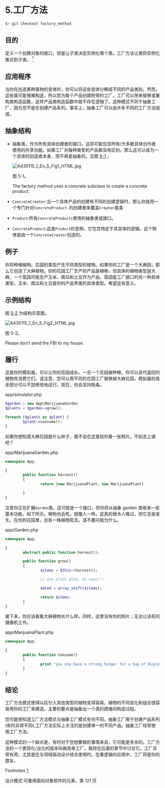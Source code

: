 # 5.工厂方法

```php
$> git checkout factory_method

```

## 目的

定义一个创建对象的接口，但是让子类决定实例化哪个类。工厂方法让类将实例化推迟到子类。 [<sup>1</sup>](#Fn1)

## 应用程序

当你在创造某种事物的变体时，你可以将这些变体分解成不同的产品类别。然而，这些类可能很难构造，所以您为每个产品创建附带的工厂。工厂可以用来替换或重构类构造函数，这样产品类构造函数中就不存在逻辑了。这种模式不同于抽象工厂，因为您不是在创建产品系列。事实上，抽象工厂可以由许多不同的工厂方法组成。

## 抽象结构

*   抽象类，作为所有具体创建者的接口。这将可能包含所有/大多数具体创作者使用的共享功能。如果工厂对每种类型的产品都没有区别，那么这可以成为一个具体的创造者本身，而不再是抽象的。见图 [5-1](#Fig1) 。

    ![A435115_1_En_5_Fig1_HTML.jpg](A435115_1_En_5_Fig1_HTML.jpg)

    图 5-1。

    The factory method uses a concrete subclass to create a concrete product.
*   `ConcreteCreator`:当一个具体产品的创建有不同的创建逻辑时，那么你就用一个专门针对`ConcreteProduct.`的创建者来覆盖`Creator`基类

*   `Product`:所有`ConcreteProducts`使用的抽象类或接口。

*   `ConcreteProduct`:这是`Product`的变种。它包含特定于其变体的逻辑。这个物体是由一个`ConcreteCreator`创造的。

## 例子

你将种植植物。花园的类型产生不同类型的植物。如果你的工厂是一个大麻园，那么它创造了大麻植物。你的花园工厂生产的产品是植物，但具体的植物类型是大麻。一个菜园可能生产玉米、南瓜和土豆作为产品。菜园是工厂接口的另一种具体类型。玉米、南瓜和土豆是你的产品界面的具体类型。希望这有意义。

## 示例结构

图 [5-2](#Fig2) 为结构示意图。

![A435115_1_En_5_Fig2_HTML.jpg](A435115_1_En_5_Fig2_HTML.jpg)

图 5-2。

Please don’t send the FBI to my house.

## 履行

这是你的模拟器，可以让你的花园成长。一旦一个花园被种植，你可以迭代返回的植物并消费它们。请注意，您可以用不同的花园工厂替换掉大麻花园，模拟器的其余部分可以不加修改地运行。现在，你会坚持吸毒。

app/simulator.php

```php
$garden = new App\MarijuanaGarden
$plants = $garden->grow();

foreach ($plants as $plant) {
        $plant->consume();
}

```

如果你想知道大麻花园是什么样子，我不会在这里给你看一张照片。不如去上课吧？

app/MarijuanaGarden.php

```php
namespace App;

{
        public function harvest()
        {
                return [new MarijuanaPlant, new MarijuanaPlant]

        }
}

```

注意你正在扩展`Garden`类。这可能是一个接口，但你将从抽象 garden 类继承一些基本功能，如下所示。植物也会死，就像人一样。这真的很令人难过，但它总是发生。在你的花园里，总有一株植物死去。请不要问我为什么。

app/Garden.php

```php
namespace App;

{
        abstract public function harvest();

        public function grow()
        {
                $items = $this->harvest();

                // one plant died, oh noes!!!

                $died = array_shift($items);

                return $items;
        }
}

```

接下来，你应该看看大麻植物长什么样。同样，这里没有你的照片；无法让该死的摄像机工作。

app/MarijuanaPlant.php

```php
namespace App;

{
        public function consume()
        {
                print "you now have a strong hunger for a bag of Bugles" . PHP_EOL;
        }
}

```

## 结论

工厂方法模式使得以后引入其他类型的植物变得容易。植物的不同变化和组合很容易用你的工厂来建造。主要的要点是抽象出一个类的困难的构造过程。

您可能想知道工厂方法模式与抽象工厂模式有何不同。抽象工厂用于创建产品系列(有时非常不同),工厂方法实际上关注的是创建单一的不同产品。抽象工厂经常使用工厂方法。

这种模式的一个缺点是，有时对于您想要做的事情来说，它可能是多余的。工厂方法的一个更简化/淡化的版本叫做简单工厂，我将在后面的章节中讨论它。工厂非常有用，尤其是在与领域驱动设计结合使用时。在重逻辑的应用中，工厂将是你的盟友。

Footnotes [1](#Fn1_source)

设计模式:可重用面向对象软件的元素，第 121 页